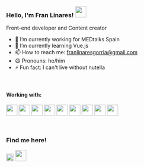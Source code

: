 ### Hello,  I'm Fran Linares! <img src="https://raw.githubusercontent.com/MartinHeinz/MartinHeinz/master/wave.gif" width="30px">

Front-end developer and Content creator

- 🔭 I’m currently working for MEDtalks Spain
- 🌱 I’m currently learning Vue.js
- 📫 How to reach me: franlinaresgorria@gmail.com
- 😄 Pronouns: he/him
- ⚡ Fun fact: I can't live without nutella

<br>

#### Working with:
<img src="https://img.icons8.com/color/48/000000/javascript.png" height='30' /> <img src="https://img.icons8.com/color/48/000000/angularjs.png" height='30'/> <img src="https://img.icons8.com/color/48/000000/vue-js.png" height='30'/> <img src="https://img.icons8.com/color/48/000000/nodejs.png" height='30'/> <img src="https://img.icons8.com/color/48/000000/html-5.png"  height='30'/> <img src="https://img.icons8.com/color/48/000000/css3.png"  height='30'/> <img src="https://img.icons8.com/color/48/000000/bootstrap.png" height='30'/> <img src="https://img.icons8.com/color/48/000000/sass.png" height='30'/> <img src="https://img.icons8.com/ios-filled/50/000000/jquery.png" height='30'/>

<br>

### Find me here!

[<img src='https://cdn.jsdelivr.net/npm/simple-icons@3.0.1/icons/github.svg' alt='github' height='20'>](https://github.com/franlinares)  [<img src="https://img.icons8.com/fluent/48/000000/linkedin.png" height='30'/>](https://www.linkedin.com/in/franciscolinaresgorria/)  
